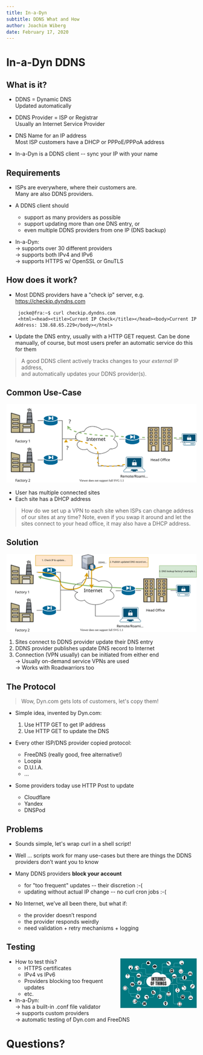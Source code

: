 ```yaml
---
title: In-a-Dyn
subtitle: DDNS What and How
author: Joachim Wiberg
date: February 17, 2020
---
```


# In-a-Dyn DDNS

## What is it?

- DDNS = Dynamic DNS  
  Updated automatically
  
- DDNS Provider = ISP or Registrar  
  Usually an Internet Service Provider
  
- DNS Name for an IP address  
  Most ISP customers have a DHCP or PPPoE/PPPoA address

- In-a-Dyn is a DDNS client -- sync your IP with your name

## Requirements

- ISPs are everywhere, where their customers are.  
  Many are also DDNS providers.

- A DDNS client should
  - support as many providers as possible
  - support updating more than one DNS entry, or
  - even multiple DDNS providers from one IP (DNS backup)

- In-a-Dyn:  
  → supports over 30 different providers  
  → supports both IPv4 and IPv6  
  → supports HTTPS w/ OpenSSL or GnuTLS  

## How does it work?

 - Most DDNS providers have a "check ip" server, e.g. <https://checkip.dyndns.com>

        jocke@fra:~$ curl checkip.dyndns.com
        <html><head><title>Current IP Check</title></head><body>Current IP Address: 138.68.65.229</body></html>

 - Update the DNS entry, usually with a HTTP GET request.  Can be done
   manually, of course, but most users prefer an automatic service do
   this for them

> A good DDNS client actively tracks changes to your *external* IP address,  
> and automatically updates your DDNS provider(s).

## Common Use-Case

![](img/ddns-problem.svg)

- User has multiple connected sites
- Each site has a DHCP address

> How do we set up a VPN to each site when ISPs can change address of
> our sites at any time?  Note, even if you swap it around and let the
> sites connect to your head office, it may also have a DHCP address.


## Solution

![](img/ddns-solution.svg)

1. Sites connect to DDNS provider update their DNS entry
2. DDNS provider publishes update DNS record to Internet
3. Connection (VPN usually) can be initiated from either end  
   → Usually on-demand service VPNs are used  
   → Works with Roadwarriors too


## The Protocol

> Wow, Dyn.com gets lots of customers, let's copy them!

- Simple idea, invented by Dyn.com:
  1. Use HTTP GET to get IP address
  2. Use HTTP GET to update the DNS

- Every other ISP/DNS provider copied protocol:
  - FreeDNS (really good, free alternative!)
  - Loopia
  - D.U.I.A.
  - ...
  
- Some providers today use HTTP Post to update
  - Cloudflare
  - Yandex
  - DNSPod


## Problems

- Sounds simple, let's wrap curl in a shell script!

- Well ... scripts work for many use-cases but there are things the
  DDNS providers don’t want you to know

- Many DDNS providers **block your account**
  - for "too frequent" updates -- their discretion :-(
  - updating without actual IP change -- no curl cron jobs :-(

- No Internet, we’ve all been there, but what if:
  - the provider doesn’t respond 
  - the provider responds weirdly
  - need validation + retry mechanisms + logging

## Testing

<img src="img/Internet-of-Things.jpg" width="40%" style="float:right;">

- How to test this?
  - HTTPS certificates
  - IPv4 vs IPv6
  - Providers blocking too frequent updates
  - etc.
- In-a-Dyn:  
  → has a built-in .conf file validator  
  → supports custom providers  
  → automatic testing of Dyn.com and FreeDNS 

# Questions?

